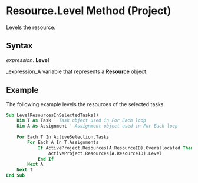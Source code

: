 
# Resource.Level Method (Project)

Levels the resource.


## Syntax

 _expression_. **Level**

 _expression_A variable that represents a  **Resource** object.


## Example

The following example levels the resources of the selected tasks.


```vb
Sub LevelResourcesInSelectedTasks() 
    Dim T As Task ' Task object used in For Each loop 
    Dim A As Assignment ' Assignment object used in For Each loop 
 
    For Each T In ActiveSelection.Tasks 
        For Each A In T.Assignments 
            If ActiveProject.Resources(A.ResourceID).Overallocated Then 
                ActiveProject.Resources(A.ResourceID).Level 
            End If 
        Next A 
    Next T 
End Sub
```

